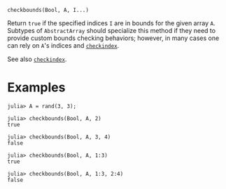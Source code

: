 ```
checkbounds(Bool, A, I...)
```

Return `true` if the specified indices `I` are in bounds for the given array `A`. Subtypes of `AbstractArray` should specialize this method if they need to provide custom bounds checking behaviors; however, in many cases one can rely on `A`'s indices and [`checkindex`](@ref).

See also [`checkindex`](@ref).

# Examples

```jldoctest
julia> A = rand(3, 3);

julia> checkbounds(Bool, A, 2)
true

julia> checkbounds(Bool, A, 3, 4)
false

julia> checkbounds(Bool, A, 1:3)
true

julia> checkbounds(Bool, A, 1:3, 2:4)
false
```
